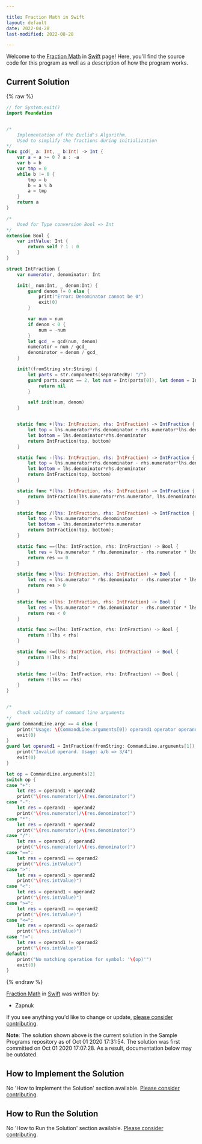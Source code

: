 ```yaml
---

title: Fraction Math in Swift
layout: default
date: 2022-04-28
last-modified: 2022-08-28

---
```


Welcome to the [Fraction Math](https://sampleprograms.io/projects/fraction-math) in [Swift](https://sampleprograms.io/languages/swift) page! Here, you'll find the source code for this program as well as a description of how the program works.

## Current Solution

{% raw %}

```swift
// for System.exit()
import Foundation


/*
    Implementation of the Euclid's Algorithm.
    Used to simplify the fractions during initialization
*/
func gcd(_ a: Int, _ b:Int) -> Int {
    var a = a >= 0 ? a : -a
    var b = b
    var tmp = 0
    while b != 0 {
        tmp = b
        b = a % b
        a = tmp
    }
    return a
}

/*
    Used for Type conversion Bool => Int
*/
extension Bool {
    var intValue: Int {
        return self ? 1 : 0
    }    
}

struct IntFraction {
    var numerator, denominator: Int

    init(_ num:Int, _ denom:Int) {
        guard denom != 0 else {
            print("Error: Denominator cannot be 0")
            exit(0)
        }

        var num = num
        if denom < 0 {
            num = -num
        }
        let gcd_ = gcd(num, denom) 
        numerator = num / gcd_
        denominator = denom / gcd_
    }

    init?(fromString str:String) {
        let parts = str.components(separatedBy: "/")
        guard parts.count == 2, let num = Int(parts[0]), let denom = Int(parts[1]) else {
            return nil
        }

        self.init(num, denom)
    }


    static func +(lhs: IntFraction, rhs: IntFraction) -> IntFraction {
        let top = lhs.numerator*rhs.denominator + rhs.numerator*lhs.denominator
        let bottom = lhs.denominator*rhs.denominator
        return IntFraction(top, bottom)
    }

    static func -(lhs: IntFraction, rhs: IntFraction) -> IntFraction {
        let top = lhs.numerator*rhs.denominator - rhs.numerator*lhs.denominator
        let bottom = lhs.denominator*rhs.denominator
        return IntFraction(top, bottom)
    }

    static func *(lhs: IntFraction, rhs: IntFraction) -> IntFraction {
        return IntFraction(lhs.numerator*rhs.numerator, lhs.denominator*rhs.denominator)
    }

    static func /(lhs: IntFraction, rhs: IntFraction) -> IntFraction {
        let top = lhs.numerator*rhs.denominator
        let bottom = lhs.denominator*rhs.numerator
        return IntFraction(top, bottom);
    }

    static func ==(lhs: IntFraction, rhs: IntFraction) -> Bool {
        let res = lhs.numerator * rhs.denominator - rhs.numerator * lhs.denominator
        return res == 0
    }

    static func >(lhs: IntFraction, rhs: IntFraction) -> Bool {
        let res = lhs.numerator * rhs.denominator - rhs.numerator * lhs.denominator
        return res > 0
    }

    static func <(lhs: IntFraction, rhs: IntFraction) -> Bool {
        let res = lhs.numerator * rhs.denominator - rhs.numerator * lhs.denominator
        return res < 0
    }

    static func >=(lhs: IntFraction, rhs: IntFraction) -> Bool {
        return !(lhs < rhs)
    }

    static func <=(lhs: IntFraction, rhs: IntFraction) -> Bool {
        return !(lhs > rhs)
    }

    static func !=(lhs: IntFraction, rhs: IntFraction) -> Bool {
        return !(lhs == rhs)
    }
}


/*
    Check validity of command line arguments
*/
guard CommandLine.argc == 4 else {
    print("Usage: \(CommandLine.arguments[0]) operand1 operator operand2")
    exit(0)
}
guard let operand1 = IntFraction(fromString: CommandLine.arguments[1]), let operand2 = IntFraction(fromString: CommandLine.arguments[3]) else {
    print("Invalid operand. Usage: a/b => 3/4")
    exit(0)
}

let op = CommandLine.arguments[2]
switch op {
case "+":
    let res = operand1 + operand2
    print("\(res.numerator)/\(res.denominator)")
case "-":
    let res = operand1 - operand2
    print("\(res.numerator)/\(res.denominator)")
case "*":
    let res = operand1 * operand2
    print("\(res.numerator)/\(res.denominator)")
case "/":
    let res = operand1 / operand2
    print("\(res.numerator)/\(res.denominator)")
case "==":
    let res = operand1 == operand2
    print("\(res.intValue)")
case ">":
    let res = operand1 > operand2
    print("\(res.intValue)")
case "<":
    let res = operand1 < operand2
    print("\(res.intValue)")
case ">=":
    let res = operand1 >= operand2
    print("\(res.intValue)")
case "<=":
    let res = operand1 <= operand2
    print("\(res.intValue)")
case "!=":
    let res = operand1 != operand2
    print("\(res.intValue)")
default:
    print("No matching operation for symbol: '\(op)'")
    exit(0)
}
```

{% endraw %}

[Fraction Math](https://sampleprograms.io/projects/fraction-math) in [Swift](https://sampleprograms.io/languages/swift) was written by:

- Zapnuk

If you see anything you'd like to change or update, [please consider contributing](https://github.com/TheRenegadeCoder/sample-programs).

**Note**: The solution shown above is the current solution in the Sample Programs repository as of Oct 01 2020 17:31:54. The solution was first committed on Oct 01 2020 17:07:28. As a result, documentation below may be outdated.

## How to Implement the Solution

No 'How to Implement the Solution' section available. [Please consider contributing](https://github.com/TheRenegadeCoder/sample-programs-website).

## How to Run the Solution

No 'How to Run the Solution' section available. [Please consider contributing](https://github.com/TheRenegadeCoder/sample-programs-website).